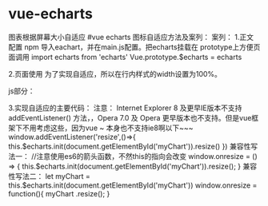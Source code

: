 # vue-echarts
图表根据屏幕大小自适应
#vue echarts 图标自适应方法及案列：
案列：
1.正文配置
    npm 导入eachart，并在main.js配置。把echarts挂载在 prototype上方便页面调用
    import echarts from 'echarts'
    Vue.prototype.$echarts = echarts 

2.页面使用
    为了实现自适应，所以在行内样式的width设置为100%。
<template>
    <div>
        <div id="myChart" :style="{width: '100%', height: '400px'}"></div>
    </div>
</template>

js部分：
<script>
    export default {
        data() {
            return { }
        },
        mounted() {
            this.drawLine();
            //实现自适应部分
            window.addEventListener('resize',()=>{
                this.$echarts.init(document.getElementById('myChart')).resize()
            })
        },
        methods: {
            drawLine() {
                // 基于准备好的dom，初始化echarts实例
                let myChart = this.$echarts.init(document.getElementById('myChart'))
                // 绘制图表
                myChart.setOption({
                    title: {
                        text: '雨量流量关系图',
                        x: 'center'
                    },
                    xAxis: {
                        type: 'category',
                        data: ['Mon', 'Tue', 'Wed', 'Thu', 'Fri', 'Sat', 'Sun']
                    },
                    yAxis: {
                        type: 'value'
                    },
                    series: [{
                        data: [820, 932, 901, 934, 1290, 1330, 1320],
                        type: 'line'
                    }]
                });
            }
        }
    }
</script>


3.实现自适应的主要代码：
    注意： Internet Explorer 8 及更早IE版本不支持 addEventListener() 方法，，Opera 7.0 及 Opera 更早版本也不支持。但是vue框架下不用考虑这些，因为vue ~ 本身也不支持ie8啊以下~~~
    window.addEventListener('resize',()=>{
            this.$echarts.init(document.getElementById('myChart')).resize()
    })
    兼容性写法一：
    //注意使用es6的箭头函数，不然this的指向会改变
    window.onresize = () => {
            this.$echarts.init(document.getElementById('myChart')).resize();
    }
    兼容性写法二：
    let myChart = this.$echarts.init(document.getElementById('myChart'))
    window.onresize = function(){
            myChart .resize();
    }
